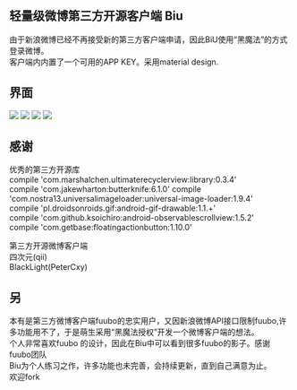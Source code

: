 轻量级微博第三方开源客户端 Biu 
---
由于新浪微博已经不再接受新的第三方客户端申请，因此BiU使用“黑魔法”的方式登录微博。<br>
客户端内内置了一个可用的APP KEY。采用material design.

界面
-------
![](https://raw.githubusercontent.com/shawwinbin/WeiboClient_Biu/master/sreenshots/drawer.png)
![](https://raw.githubusercontent.com/shawwinbin/WeiboClient_Biu/master/sreenshots/timeline.png)
![](https://raw.githubusercontent.com/shawwinbin/WeiboClient_Biu/master/sreenshots/userhome.png)
![](https://raw.githubusercontent.com/shawwinbin/WeiboClient_Biu/master/sreenshots/weibodetail.png)


感谢
-------
优秀的第三方开源库<br>
    compile 'com.marshalchen.ultimaterecyclerview:library:0.3.4'<br>
    compile 'com.jakewharton:butterknife:6.1.0'
    compile 'com.nostra13.universalimageloader:universal-image-loader:1.9.4'<br>
    compile 'pl.droidsonroids.gif:android-gif-drawable:1.1.+'<br>
    compile 'com.github.ksoichiro:android-observablescrollview:1.5.2'<br>
    compile 'com.getbase:floatingactionbutton:1.10.0'<br>
  
第三方开源微博客户端<br>
四次元(qii)<br>
BlackLight(PeterCxy)<br>

另
-------
本有是第三方微博客户端fuubo的忠实用户，又因新浪微博API接口限制fuubo,许多功能用不了，于是萌生采用“黑魔法授权”开发一个微博客户端的想法。<br>
个人非常喜欢fuubo 的设计，因此在Biu中可以看到很多fuubo的影子。感谢fuubo团队<br>
Biu为个人练习之作，许多功能也未完善，会持续更新，直到自己满意为止。<br>
欢迎fork


